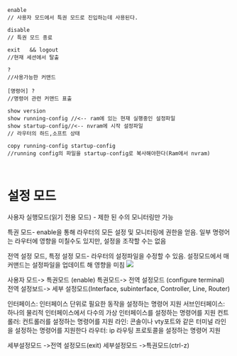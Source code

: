 
```
enable
// 사용자 모드에서 특권 모드로 진입하는데 사용된다. 

disable
// 특권 모드 종료

exit   && logout
//현재 세션에서 탈출

?
//사용가능한 커맨드

[명령어] ?
//명령어 관련 커맨드 표출

show version
show running-config //<-- ram에 있는 현재 실행중인 설정파일
show startup-config//<-- nvram에 시작 설정파일
// 라우터의 하드,소프트 상태

copy running-config startup-config
//running config의 파일을 startup-config로 복사해야한다(Ram에서 nvram)



```

# 설정 모드

사용자 실행모드(읽기 전용 모드) - 제한 된 수의 모니터링만 가능

특권 모드- enable을 통해 라우터의 모든 설정 및 모니터링에 권한을 얻음. 일부 명령어는 라우터에 영향을 미칠수도 있지만, 설정을 조작할 수는 없음

전역 설정 모드, 특정 설정 모드- 라우터의 설정파일을 수정할 수 있음. 설정모드에서 매 커맨드는 설정파일을 업데이트 해 영향을 미침
![](https://i.imgur.com/HqaKD3H.png)



사용자 모드-> 특권모드     (enable)
특권모드-> 전역 설정모드 (configure terminal)
전역 설정보드-> 세부 설정모드(Interface, subinterface, Controller, Line, Router)

인터페이스: 인터페이스 단위로 필요한 동작을 설정하는 명령어 지원
서브인터페이스: 하나의 물리적 인터페이스에서 다수의 가상 인터페이스를 설정하는 명령어를 지원
컨트롤러: 컨트롤러를 설정하는 명령어를 지원
라인: 콘솔이나 vty포트와 같은 터미널 라인을 설정하는 명령어를 지원한다
라우터: ip 라우팅 프로토콜을 설정하는 명령어 지원

세부설정모드 ->전역 설정모드(exit)
세부설정모드 ->특권모드(ctrl-z)


